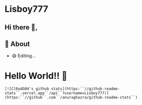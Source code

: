 # Lisboy777
## Hi there 👋,           


## 🧐 About
- 😄 Editing...

# Hello World!! 🤔

```
[![Cl0udG0d's github stats](https:``//github-readme-stats``.vercel.app``/api``?username=Lisboy777)](https:``//github``.com``/anuraghazra/github-readme-stats``)
```

